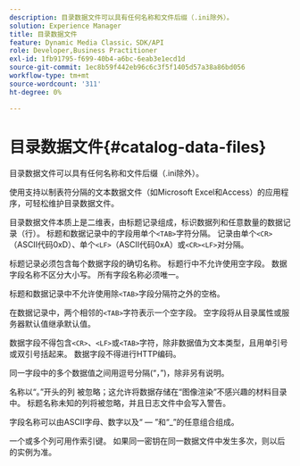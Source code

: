 ```yaml
---
description: 目录数据文件可以具有任何名称和文件后缀（.ini除外）。
solution: Experience Manager
title: 目录数据文件
feature: Dynamic Media Classic，SDK/API
role: Developer,Business Practitioner
exl-id: 1fb91795-f699-40b4-a6bc-6eab3e1ecd1d
source-git-commit: 1ec8b59f442eb96c6c3f5f1405d57a38a86bd056
workflow-type: tm+mt
source-wordcount: '311'
ht-degree: 0%

---
```


# 目录数据文件{#catalog-data-files}

目录数据文件可以具有任何名称和文件后缀（.ini除外）。

使用支持以制表符分隔的文本数据文件（如Microsoft Excel和Access）的应用程序，可轻松维护目录数据文件。

目录数据文件本质上是二维表，由标题记录组成，标识数据列和任意数量的数据记录（行）。 标题和数据记录中的字段用单个`<TAB>`字符分隔。 记录由单个`<CR>`（ASCII代码0xD）、单个`<LF>`（ASCII代码0xA）或`<CR><LF>`对分隔。

标题记录必须包含每个数据字段的确切名称。 标题行中不允许使用空字段。 数据字段名称不区分大小写。 所有字段名称必须唯一。

标题和数据记录中不允许使用除`<TAB>`字段分隔符之外的空格。

在数据记录中，两个相邻的`<TAB>`字符表示一个空字段。 空字段将从目录属性或服务器默认值继承默认值。

数据字段不得包含`<CR>`、`<LF>`或`<TAB>`字符，除非数据值为文本类型，且用单引号或双引号括起来。 数据字段不得进行HTTP编码。

同一字段中的多个数据值之间用逗号分隔(“，”)，除非另有说明。

名称以“。”开头的列 被忽略；这允许将数据存储在“图像渲染”不感兴趣的材料目录中。 标题名称未知的列将被忽略，并且日志文件中会写入警告。

字段名称可以由ASCII字母、数字以及“ — ”和“_”的任意组合组成。

一个或多个列可用作索引键。 如果同一密钥在同一数据文件中发生多次，则以后的实例为准。

